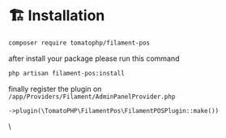 # 🏗️ Installation

```bash
composer require tomatophp/filament-pos
```

after install your package please run this command

```bash
php artisan filament-pos:install
```

finally register the plugin on `/app/Providers/Filament/AdminPanelProvider.php`

```php
->plugin(\TomatoPHP\FilamentPos\FilamentPOSPlugin::make())
```

\
